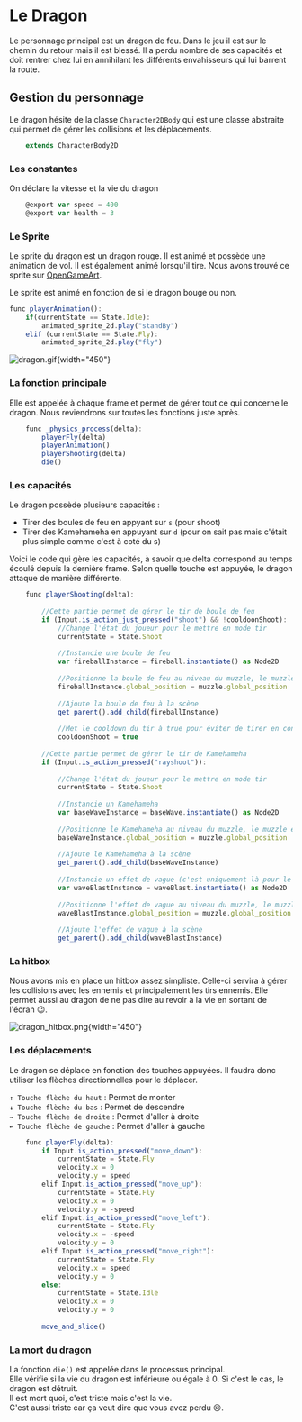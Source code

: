 # Le Dragon

Le personnage principal est un dragon de feu. Dans le jeu il est sur le chemin du retour mais il est blessé. Il a perdu nombre de ses capacités et doit rentrer chez lui en annihilant les différents envahisseurs qui lui barrent la route.


## Gestion du personnage

Le dragon hésite de la classe `Character2DBody` qui est une classe abstraite qui permet de gérer les collisions et les déplacements.

```Java
    extends CharacterBody2D
```

### Les constantes

On déclare la vitesse et la vie du dragon

```Javascript
    @export var speed = 400
    @export var health = 3
```

### Le Sprite

Le sprite du dragon est un dragon rouge. Il est animé et possède une animation de vol. Il est également animé lorsqu'il tire.
Nous avons trouvé ce sprite sur [OpenGameArt](https://opengameart.org/content/flying-dragon-rework).

Le sprite est animé en fonction de si le dragon bouge ou non.
```Javascript
func playerAnimation():
	if(currentState == State.Idle):
		animated_sprite_2d.play("standBy")
	elif (currentState == State.Fly):
		animated_sprite_2d.play("fly")
```

![dragon.gif](dragon.gif){width="450"}

### La fonction principale
Elle est appelée à chaque frame et permet de gérer tout ce qui concerne le dragon.
Nous reviendrons sur toutes les fonctions juste après.

```Javascript
    func _physics_process(delta):
        playerFly(delta)
        playerAnimation()
        playerShooting(delta)
        die()
```



### Les capacités

Le dragon possède plusieurs capacités :
- Tirer des boules de feu en appyant sur `s` (pour shoot)
- Tirer des Kamehameha en appuyant sur `d` (pour on sait pas mais c'était plus simple comme c'est à coté du s)

Voici le code qui gère les capacités, à savoir que delta correspond au temps écoulé depuis la dernière frame.
Selon quelle touche est appuyée, le dragon attaque de manière différente.

```Javascript
    func playerShooting(delta):
    
        //Cette partie permet de gérer le tir de boule de feu
        if (Input.is_action_just_pressed("shoot") && !cooldoonShoot):
            //Change l'état du joueur pour le mettre en mode tir
            currentState = State.Shoot
            
            //Instancie une boule de feu
            var fireballInstance = fireball.instantiate() as Node2D
            
            //Positionne la boule de feu au niveau du muzzle, le muzzle étant le point de départ du tir
            fireballInstance.global_position = muzzle.global_position
            
            //Ajoute la boule de feu à la scène
            get_parent().add_child(fireballInstance)
            
            //Met le cooldown du tir à true pour éviter de tirer en continu
            cooldoonShoot = true
        
        //Cette partie permet de gérer le tir de Kamehameha
        if (Input.is_action_pressed("rayshoot")):
            
            //Change l'état du joueur pour le mettre en mode tir
            currentState = State.Shoot
            
            //Instancie un Kamehameha
            var baseWaveInstance = baseWave.instantiate() as Node2D
            
            //Positionne le Kamehameha au niveau du muzzle, le muzzle étant le point de départ du tir
            baseWaveInstance.global_position = muzzle.global_position
            
            //Ajoute le Kamehameha à la scène
            get_parent().add_child(baseWaveInstance)
            
            //Instancie un effet de vague (c'est uniquement là pour le style)
            var waveBlastInstance = waveBlast.instantiate() as Node2D
            
            //Positionne l'effet de vague au niveau du muzzle, le muzzle étant encore et toujours le point de départ du tir
            waveBlastInstance.global_position = muzzle.global_position
            
            //Ajoute l'effet de vague à la scène
            get_parent().add_child(waveBlastInstance)
```

### La hitbox

Nous avons mis en place un hitbox assez simpliste.
Celle-ci servira à gérer les collisions avec les ennemis et principalement les tirs ennemis.
Elle permet aussi au dragon de ne pas dire au revoir à la vie en sortant de l'écran 😉.

![dragon_hitbox.png](dragon_hitbox.png){width="450"}

### Les déplacements

Le dragon se déplace en fonction des touches appuyées.
Il faudra donc utiliser les flèches directionnelles pour le déplacer.

`↑ Touche flèche du haut` : Permet de monter  
`↓ Touche flèche du bas` : Permet de descendre  
`→ Touche flèche de droite` : Permet d'aller à droite  
`← Touche flèche de gauche` : Permet d'aller à gauche

```Javascript
    func playerFly(delta):
        if Input.is_action_pressed("move_down"):
            currentState = State.Fly
            velocity.x = 0
            velocity.y = speed
        elif Input.is_action_pressed("move_up"):
            currentState = State.Fly
            velocity.x = 0
            velocity.y = -speed
        elif Input.is_action_pressed("move_left"):
            currentState = State.Fly
            velocity.x = -speed
            velocity.y = 0
        elif Input.is_action_pressed("move_right"):
            currentState = State.Fly
            velocity.x = speed
            velocity.y = 0
        else:
            currentState = State.Idle
            velocity.x = 0
            velocity.y = 0
		
	    move_and_slide()
```

### La mort du dragon

La fonction `die()` est appelée dans le processus principal.  
Elle vérifie si la vie du dragon est inférieure ou égale à 0. Si c'est le cas, le dragon est détruit.  
Il est mort quoi, c'est triste mais c'est la vie.  
C'est aussi triste car ça veut dire que vous avez perdu 😢.
